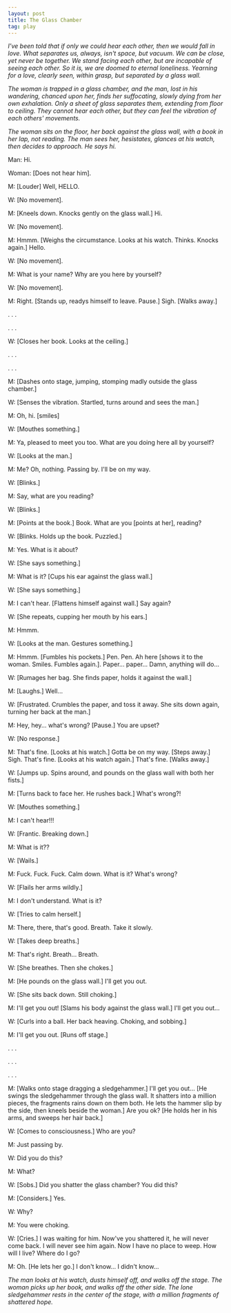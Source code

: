 ```yaml
---
layout: post
title: The Glass Chamber
tag: play
---
```


_I've been told that if only we could hear each other, then we would
fall in love. What separates us, always, isn't space, but vacuum. We
can be close, yet never be together. We stand facing each other, but
are incapable of seeing each other. So it is, we are doomed to eternal
loneliness. Yearning for a love, clearly seen, within grasp, but
separated by a glass wall._

_The woman is trapped in a glass chamber, and the man, lost in his
wandering, chanced upon her, finds her suffocating, slowly dying
from her own exhalation. Only a sheet of glass separates them,
extending from floor to ceiling. They cannot hear each other, but they
can feel the vibration of each others' movements._

_The woman sits on the floor, her back against the glass wall, with a
book in her lap, not reading. The man sees her, hesistates, glances at
his watch, then decides to approach. He says hi._

Man: Hi.

Woman: \[Does not hear him\].

M: \[Louder\] Well, HELLO.

W: \[No movement\].

M: \[Kneels down. Knocks gently on the glass wall.\] Hi.

W: \[No movement\].

M: Hmmm. \[Weighs the circumstance. Looks at his watch. Thinks. Knocks again.\] Hello.

W: \[No movement\].

M: What is your name? Why are you here by yourself?

W: \[No movement\].

M: Right. \[Stands up, readys himself to leave. Pause.\] Sigh. \[Walks away.\]

. . .

. . .

W: \[Closes her book. Looks at the ceiling.\]

. . .

. . .

M: \[Dashes onto stage, jumping, stomping madly outside the glass chamber.\]

W: \[Senses the vibration. Startled, turns around and sees the man.\]

M: Oh, hi. \[smiles\]

W: \[Mouthes something.\]

M: Ya, pleased to meet you too. What are you doing here all by yourself?

W: \[Looks at the man.\]

M: Me? Oh, nothing. Passing by. I'll be on my way.

W: \[Blinks.\]

M: Say, what are you reading?

W: \[Blinks.\]

M: \[Points at the book.\] Book. What are you \[points at her\], reading?

W: \[Blinks. Holds up the book. Puzzled.\]

M: Yes. What is it about?

W: \[She says something.\]

M: What is it? \[Cups his ear against the glass wall.\]

W: \[She says something.\]

M: I can't hear. \[Flattens himself against wall.\] Say again?

W: \[She repeats, cupping her mouth by his ears.\]

M: Hmmm.

W: \[Looks at the man. Gestures something.\]

M: Hmmm. \[Fumbles his pockets.\] Pen. Pen. Ah here \[shows it to the
woman. Smiles. Fumbles again.\]. Paper... paper... Damn, anything will
do...

W: \[Rumages her bag. She finds paper, holds it against the wall.\]

M: \[Laughs.\] Well...

W: \[Frustrated. Crumbles the paper, and toss it away. She sits down
again, turning her back at the man.\]

M: Hey, hey... what's wrong? \[Pause.\] You are upset?

W: \[No response.\]

M: That's fine. \[Looks at his watch.\] Gotta be on my way. \[Steps
away.\] Sigh. That's fine. \[Looks at his watch again.\] That's fine. \[Walks
away.\]

W: \[Jumps up. Spins around, and pounds on the glass wall with both her fists.\]

M: \[Turns back to face her. He rushes back.\] What's wrong?!

W: \[Mouthes something.\]

M: I can't hear!!!

W: \[Frantic. Breaking down.\]

M: What is it??

W: \[Wails.\]

M: Fuck. Fuck. Fuck. Calm down. What is it? What's wrong?

W: \[Flails her arms wildly.\]

M: I don't understand. What is it?

W: \[Tries to calm herself.\]

M: There, there, that's good. Breath. Take it slowly.

W: \[Takes deep breaths.\]

M: That's right. Breath... Breath.

W: \[She breathes. Then she chokes.\]

M: \[He pounds on the glass wall.\] I'll get you out.

W: \[She sits back down. Still choking.\]

M: I'll get you out! \[Slams his body against the glass wall.\] I'll get you out...

W: \[Curls into a ball. Her back heaving. Choking, and sobbing.\]

M: I'll get you out. \[Runs off stage.\]

. . .

. . .

. . .

M: \[Walks onto stage dragging a sledgehammer.\] I'll get you out... \[He
swings the sledgehammer through the glass wall. It shatters into a
million pieces, the fragments rains down on them both. He lets the
hammer slip by the side, then kneels beside the woman.\] Are you ok?
\[He holds her in his arms, and sweeps her hair back.\]

W: \[Comes to consciousness.\] Who are you?

M: Just passing by.

W: Did you do this?

M: What?

W: \[Sobs.\] Did you shatter the glass chamber? You did this?

M: \[Considers.\] Yes.

W: Why?

M: You were choking.

W: \[Cries.\] I was waiting for him. Now've you shattered it, he will
never come back. I will never see him again. Now I have no place to
weep. How will I live? Where do I go?

M: Oh. \[He lets her go.\] I don't know... I didn't know...

_The man looks at his watch, dusts himself off, and walks off the
stage. The woman picks up her book, and walks off the other side. The
lone sledgehammer rests in the center of the stage, with a million
fragments of shattered hope._

